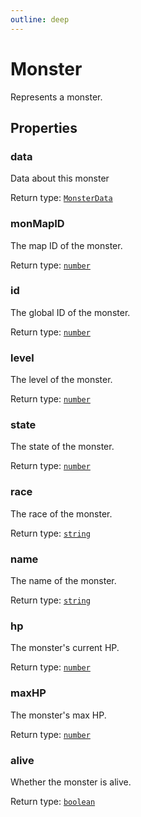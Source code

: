 ```yaml
---
outline: deep
---
```

# Monster

Represents a monster.



## Properties

### data
Data about this monster


Return type: <code><a href="/api/typedefs/monsterdata">MonsterData</a></code>

### monMapID <Badge text="getter" />
The map ID of the monster.


Return type: <code><a href="https://developer.mozilla.org/en-US/docs/Web/JavaScript/Reference/Global_Objects/Number">number</a></code>

### id <Badge text="getter" />
The global ID of the monster.


Return type: <code><a href="https://developer.mozilla.org/en-US/docs/Web/JavaScript/Reference/Global_Objects/Number">number</a></code>

### level <Badge text="getter" />
The level of the monster.


Return type: <code><a href="https://developer.mozilla.org/en-US/docs/Web/JavaScript/Reference/Global_Objects/Number">number</a></code>

### state <Badge text="getter" />
The state of the monster.


Return type: <code><a href="https://developer.mozilla.org/en-US/docs/Web/JavaScript/Reference/Global_Objects/Number">number</a></code>

### race <Badge text="getter" />
The race of the monster.


Return type: <code><a href="https://developer.mozilla.org/en-US/docs/Web/JavaScript/Reference/Global_Objects/String">string</a></code>

### name <Badge text="getter" />
The name of the monster.


Return type: <code><a href="https://developer.mozilla.org/en-US/docs/Web/JavaScript/Reference/Global_Objects/String">string</a></code>

### hp <Badge text="getter" />
The monster's current HP.


Return type: <code><a href="https://developer.mozilla.org/en-US/docs/Web/JavaScript/Reference/Global_Objects/Number">number</a></code>

### maxHP <Badge text="getter" />
The monster's max HP.


Return type: <code><a href="https://developer.mozilla.org/en-US/docs/Web/JavaScript/Reference/Global_Objects/Number">number</a></code>

### alive <Badge text="getter" />
Whether the monster is alive.


Return type: <code><a href="https://developer.mozilla.org/en-US/docs/Web/JavaScript/Reference/Global_Objects/Boolean">boolean</a></code>

